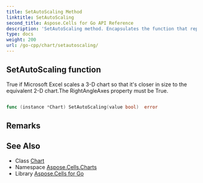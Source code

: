 ```yaml
---
title: SetAutoScaling Method 
linktitle: SetAutoScaling
second_title: Aspose.Cells for Go API Reference
description: 'SetAutoScaling method. Encapsulates the function that represents setautoscaling in Go.'
type: docs
weight: 200
url: /go-cpp/chart/setautoscaling/
---
```


## SetAutoScaling function

True if Microsoft Excel scales a 3-D chart so that it's closer in size to the equivalent 2-D chart.The RightAngleAxes property must be True.

```go

func (instance *Chart) SetAutoScaling(value bool)  error

```

## Remarks


## See Also

* Class [Chart](../)
* Namespace [Aspose.Cells.Charts](../../)
* Library [Aspose.Cells for Go](../../../)
